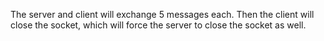 The server and client will exchange 5 messages each.
Then the client will close the socket, which will force the server to close the socket as well.